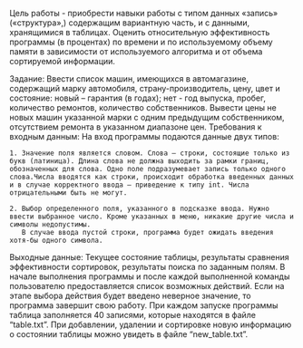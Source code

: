 Цель работы - приобрести навыки работы с типом данных «запись» («структура»,) содержащим вариантную часть, и с данными, хранящимися в таблицах. Оценить относительную эффективность программы (в процентах) по времени и по используемому объему памяти в зависимости от используемого алгоритма и от объема сортируемой информации.

Задание:
Ввести список машин, имеющихся в автомагазине, содержащий марку автомобиля, страну-производитель, цену, цвет и состояние: новый – гарантия (в годах); нет - год выпуска, пробег, количество ремонтов, количество собственников. Вывести цены не новых машин указанной марки с одним предыдущим собственником, отсутствием ремонта в указанном диапазоне цен.
Требования к входным данным:
На вход программы подаются данные двух типов:

    1. Значение поля является словом. Слова — строки, состоящие только из букв (латиница). Длина слова не должна выходить за рамки границ, обозначенных для слова. Одно поле подразумевает запись только одного слова.Числа вводятся как строки, происходит обработка введенных данных и в случае корректного ввода – приведение к типу int. Числа отрицательными быть не могут.

    2. Выбор определенного поля, указанного в подсказке ввода. Нужно ввести выбранное число. Кроме указанных в меню, никакие другие числа и символы недопустимы.
       В случае ввода пустой строки, программа будет ожидать введения хотя-бы одного символа.

Выходные данные:
Текущее состояние таблицы, результаты сравнения эффективности сортировок, результаты поиска по заданным полям.
В начале выполнения программы и после каждой выполненной команды пользователю предоставляется список возможных действий.
Если на этапе выбора действия будет введено неверное значение, то программа завершит свою работу. При каждом запуске программы таблица заполняется 40 записями, которые находятся в файле  “table.txt”.
При добавлении, удалении и сортировке новую информацию о состоянии таблицы можно увидеть в файле “new_table.txt”. 
